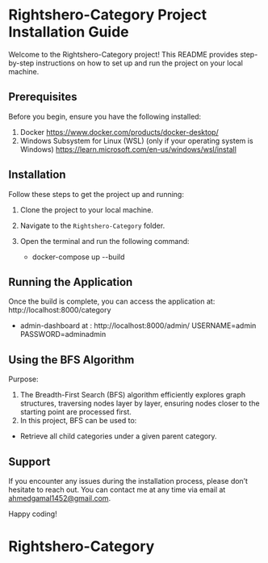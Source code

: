 # Rightshero-Category Project Installation Guide

Welcome to the Rightshero-Category project! This README provides step-by-step instructions on how to set up and run the project on your local machine.

## Prerequisites

Before you begin, ensure you have the following installed:

1. Docker https://www.docker.com/products/docker-desktop/
2. Windows Subsystem for Linux (WSL) (only if your operating system is Windows) https://learn.microsoft.com/en-us/windows/wsl/install

## Installation

Follow these steps to get the project up and running:

1. Clone the project to your local machine.
2. Navigate to the `Rightshero-Category` folder.
3. Open the terminal and run the following command:

   - docker-compose up --build

## Running the Application

Once the build is complete, you can access the application at: http://localhost:8000/category

- admin-dashboard at : http://localhost:8000/admin/
  USERNAME=admin
  PASSWORD=adminadmin

## Using the BFS Algorithm

Purpose:

1. The Breadth-First Search (BFS) algorithm efficiently explores graph structures, traversing nodes layer by layer, ensuring nodes closer to the starting point are processed first.
2. In this project, BFS can be used to:

- Retrieve all child categories under a given parent category.

## Support

If you encounter any issues during the installation process, please don’t hesitate to reach out. You can contact me at any time via email at ahmedgamal1452@gmail.com.

Happy coding!

# Rightshero-Category
